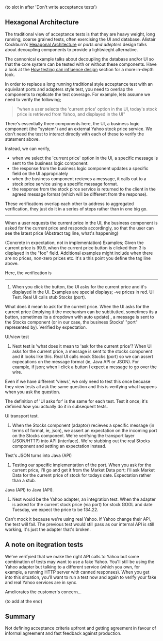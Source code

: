 
(to slot in after 'Don't write acceptance tests')

## Hexagonal Architecture

The traditional view of acceptance tests is that they are heavy weight, long running, coarse grained tests, often exercising the UI and database. Alistair Cockburn's [Hexagonal Architecture](http://alistair.cockburn.us/Hexagonal+architecture) or _ports and adepters_ design talks about decoupling components to provide a lightwieght alternative.

The cannonical example talks about decoupling the database and/or UI so that the core system can be tested with or without these components. Have a look at the [How testing can influence design](#how-testing-can-influence-design) section for a more in-depth look.

In order to replace a long running traditional style acceptance test with an equivilant ports and adapters style test, you need to overlap the components to replicate the test coverage. For example, lets assume we need to verify the following;

> "when a user selects the 'current price' option in the UI, today's stock price is retrieved from Yahoo, and displayed in the UI"

There's essentially three components here, the UI, a business logic component (the "system") and an external Yahoo stock price service. We don't need the test to interact directly with each of these to verify the statement above.

Instead, we can verify, 

 - when we select the 'current price' option in the UI, a specific message is sent to the business logic component.
- the response from the business logic component updates a specific field on the UI appropriately
 - when the business component recieves a message, it calls out to a stock price service using a specific message format.
 - the response from the stock pirce service is returned to the client in the agreed message format (which will be different from the response).

 These verifications overlap each other to address to aggregated verification, they just do it in a series of steps rather than in one big go.
 
----
 
 When a user requests the current price in the UI, the business component is asked for the current price and responds accordingly, so that the user can see the latest price (Abstract tag line, what's happening)
 
(Concrete in expectation, not in implementation) Examples; Given the current price is 99.9, when the current price button is clicked then 3 is displayed in the "foo" field. Additional examples might include when there are no prices, non-zero prices etc. It's a this point you define the tag line above.

Here, the verification is 

---

 1. When you click the button, tbe UI asks for the current price and it's displayed in the UI. Examples are special displays; -ve prices in red. UI Test. Real UI calls stub Stocks (port). 

What does it mean to ask for the current price. When the UI asks for the current price (implying it the mechanism can be subtitutted, sometimes its a button, sometimes its a dropdown with auto update) , a message is sent to the Stocks component (or in our case, the business Stocks' "port" represented by). Verified by expectation. 

UI/view test
  
 1. Next test is 'what does it mean to 'ask for the current price'? When UI asks for the current price, a message is sent to the stocks component and it looks like this. Real UI calls mock Stocks (port) so we can assert expecations on the message format (ie, Java API or JSON). For example, if json; when I click a button I expect a message to go over the wire.
 
Even if we have different 'views', we only need to test this once becuase they view tests all ask the same question and this is verifying what happens when you ask the question. 

The definition of 'UI asks for' is the same for each test. Test it once; it's definied _how_ you actually do it in subsequent tests.

UI transport test.

 1. When the Stocks component (adaptor) recieves a specific message (in terms of format, ie, json), we assert an expectation on the incoming port on the Stocks component. We're verifying the transport layer (JSON/HTTP) into API (interface). We're stubbing out the real Stocks component and setting an expectation instead.

 Test's JSON turns into Java (API)

 1. Testing our specific implementation of the port. When you ask for the current price, I'll go and get it from the Market Data port; I'll ask Market Data for the current price of stock for todays date. Expectation rather than a stub.

 Java (API) to Java (API).
 
 
 1. Next would be the Yahoo adapter, an integration test. When the adapter is asked for the current stock price (via port) for stock GOGL and date Tuesday, we expect the price to be 134.22. 

Can't mock it because we're using real Yahoo. If Yahoo change their API, the test will fail. The previous test would still pass as our internal API is still working, it's just the adapter that's broken.
 
## A note on itegration tests

We've verifyied that we make the right API calls to Yahoo but some combination of tests may want to use a fake Yahoo. You'll still be using the Yahoo adapter but talking to a different service (which you own, for example, a running HTTP server with canned responses). When you get into this situation, you'll want to run a test now and again to verify your fake and real Yahoo services are in sync.
 
 
 Ameliorates the customer's concern...
 
 
(to add at the end)

## Summary

Not defining acceptance criteria upfront and getting agreement in favour of informal agreement and fast feedback against production.